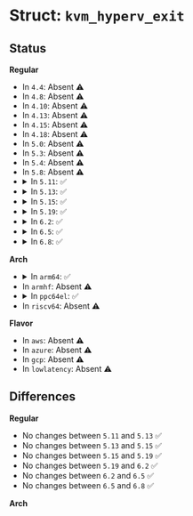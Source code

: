 # Struct: <code>kvm_hyperv_exit</code>

## Status
<b>Regular</b>
<ul>
<li>
In <code>4.4</code>: Absent ⚠️
</li>
<li>
In <code>4.8</code>: Absent ⚠️
</li>
<li>
In <code>4.10</code>: Absent ⚠️
</li>
<li>
In <code>4.13</code>: Absent ⚠️
</li>
<li>
In <code>4.15</code>: Absent ⚠️
</li>
<li>
In <code>4.18</code>: Absent ⚠️
</li>
<li>
In <code>5.0</code>: Absent ⚠️
</li>
<li>
In <code>5.3</code>: Absent ⚠️
</li>
<li>
In <code>5.4</code>: Absent ⚠️
</li>
<li>
In <code>5.8</code>: Absent ⚠️
</li>
<li>
<details>
<summary>In <code>5.11</code>: ✅</summary>

```c
struct kvm_hyperv_exit {
    __u32 type;
    __u32 pad1;
    union (anon) u;
};
```
</details>
</li>
<li>
<details>
<summary>In <code>5.13</code>: ✅</summary>

```c
struct kvm_hyperv_exit {
    __u32 type;
    __u32 pad1;
    union (anon) u;
};
```
</details>
</li>
<li>
<details>
<summary>In <code>5.15</code>: ✅</summary>

```c
struct kvm_hyperv_exit {
    __u32 type;
    __u32 pad1;
    union (anon) u;
};
```
</details>
</li>
<li>
<details>
<summary>In <code>5.19</code>: ✅</summary>

```c
struct kvm_hyperv_exit {
    __u32 type;
    __u32 pad1;
    union (anon) u;
};
```
</details>
</li>
<li>
<details>
<summary>In <code>6.2</code>: ✅</summary>

```c
struct kvm_hyperv_exit {
    __u32 type;
    __u32 pad1;
    union (anon) u;
};
```
</details>
</li>
<li>
<details>
<summary>In <code>6.5</code>: ✅</summary>

```c
struct kvm_hyperv_exit {
    __u32 type;
    __u32 pad1;
    union (anon) u;
};
```
</details>
</li>
<li>
<details>
<summary>In <code>6.8</code>: ✅</summary>

```c
struct kvm_hyperv_exit {
    __u32 type;
    __u32 pad1;
    union (anon) u;
};
```
</details>
</li>
</ul>
<b>Arch</b>
<ul>
<li>
<details>
<summary>In <code>arm64</code>: ✅</summary>

```c
struct kvm_hyperv_exit {
    __u32 type;
    union (anon) u;
};
```
</details>
</li>
<li>
In <code>armhf</code>: Absent ⚠️
</li>
<li>
<details>
<summary>In <code>ppc64el</code>: ✅</summary>

```c
struct kvm_hyperv_exit {
    __u32 type;
    union (anon) u;
};
```
</details>
</li>
<li>
In <code>riscv64</code>: Absent ⚠️
</li>
</ul>
<b>Flavor</b>
<ul>
<li>
In <code>aws</code>: Absent ⚠️
</li>
<li>
In <code>azure</code>: Absent ⚠️
</li>
<li>
In <code>gcp</code>: Absent ⚠️
</li>
<li>
In <code>lowlatency</code>: Absent ⚠️
</li>
</ul>

## Differences
<b>Regular</b>
<ul>
<li>
No changes between <code>5.11</code> and <code>5.13</code> ✅
</li>
<li>
No changes between <code>5.13</code> and <code>5.15</code> ✅
</li>
<li>
No changes between <code>5.15</code> and <code>5.19</code> ✅
</li>
<li>
No changes between <code>5.19</code> and <code>6.2</code> ✅
</li>
<li>
No changes between <code>6.2</code> and <code>6.5</code> ✅
</li>
<li>
No changes between <code>6.5</code> and <code>6.8</code> ✅
</li>
</ul>
<b>Arch</b>
<ul>
</ul>
